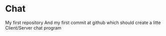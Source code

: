 # Chat
My first repository
And my first commit at github
which should create a litte Client/Server chat program
